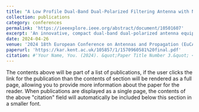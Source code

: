 ```yaml
---
title: "A Low Profile Dual-Band Dual-Polarized Filtering Antenna with No Extra Circuit"
collection: publications
category: conferences
permalink: 'https://ieeexplore.ieee.org/abstract/document/10501607'
excerpt: 'An innovative, compact dual-band dual-polarized antenna equipped with filtering capabilities for 5G sub-6GHz base stations is proposed in this paper.'
date: 2024-04-26
venue: '2024 18th European Conference on Antennas and Propagation (EuCAP)'
paperurl: 'https://kar.kent.ac.uk/105857/1/1570960581%20final.pdf'
citation: #'Your Name, You. (2024). &quot;Paper Title Number 3.&quot; <i>GitHub Journal of Bugs</i>. 1(3).'
---
```


The contents above will be part of a list of publications, if the user clicks the link for the publication than the contents of section will be rendered as a full page, allowing you to provide more information about the paper for the reader. When publications are displayed as a single page, the contents of the above "citation" field will automatically be included below this section in a smaller font.
